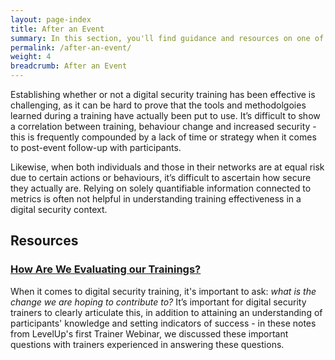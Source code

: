```yaml
---
layout: page-index
title: After an Event
summary: In this section, you'll find guidance and resources on one of the most important aspects of any training - what happens next? From evaluation and assessing effectiveness, to follow-up with participants and supporting the adoption of practices and tools, the actions that trainers take post-event can have a big impact on participant learning and behavior change.
permalink: /after-an-event/
weight: 4
breadcrumb: After an Event
---
```

Establishing whether or not a digital security training has been effective is challenging, as it can be hard to prove that the tools and methodolgoies learned during a training have actually been put to use. It’s difficult to show a correlation between training, behaviour change and increased security - this is frequently compounded by a lack of time or strategy when it comes to post-event follow-up with participants.

Likewise, when both individuals and those in their networks are at equal risk due to certain actions or behaviours, it’s difficult to ascertain how secure they actually are. Relying on solely quantifiable information connected to metrics is often not helpful in understanding training effectiveness in a digital security context.

## Resources ##

### [How Are We Evaluating our Trainings?]() ###
When it comes to digital security training, it's important to ask: *what is the change we are hoping to contribute to?* It’s important for digital security trainers to clearly articulate this, in addition to attaining an understanding of participants' knowledge and setting indicators of success - in these notes from LevelUp's first Trainer Webinar, we discussed these important questions with trainers experienced in answering these questions.
